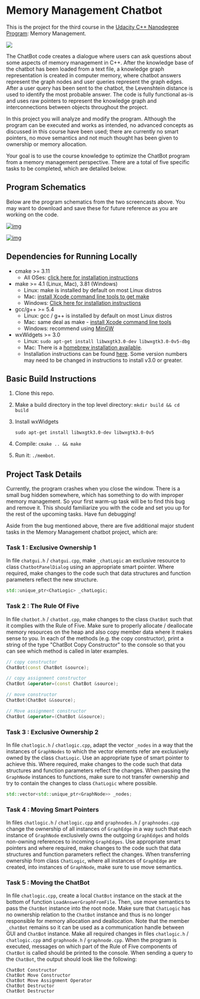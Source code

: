 # Memory Management Chatbot

This is the project for the third course in the [Udacity C++ Nanodegree Program](https://www.udacity.com/course/c-plus-plus-nanodegree--nd213): Memory Management.

<img src="images/chatbot_demo.gif"/>

The ChatBot code creates a dialogue where users can ask questions about some aspects of memory management in C++. After the knowledge base of the chatbot has been loaded from a text file, a knowledge graph representation is created in computer memory, where chatbot answers represent the graph nodes and user queries represent the graph edges. After a user query has been sent to the chatbot, the Levenshtein distance is used to identify the most probable answer. The code is fully functional as-is and uses raw pointers to represent the knowledge graph and interconnections between objects throughout the project.

In this project you will analyze and modify the program. Although the program can be executed and works as intended, no advanced concepts as discussed in this course have been used; there are currently no smart pointers, no move semantics and not much thought has been given to ownership or memory allocation.

Your goal is to use the course knowledge to optimize the ChatBot program from a memory management perspective. There are a total of five specific tasks to be completed, which are detailed below.

## Program Schematics

Below are the program schematics from the two screencasts above. You may want to download and save these for future reference as you are working on the code.



[![img](https://video.udacity-data.com/topher/2019/September/5d89637f_udacity-memory-management-final-project.pptx-1/udacity-memory-management-final-project.pptx-1.png)](https://classroom.udacity.com/nanodegrees/nd213/parts/789a1625-9b09-4615-9210-ddbc12e9247b/modules/b2145e6c-f349-4071-b1a5-682cda25eba8/lessons/3539e7bf-3b7c-4397-b77b-1b9842c897c6/concepts/7e1b9b1b-daf7-45e4-97d2-9f01ba82d363#)



[![img](https://video.udacity-data.com/topher/2019/September/5d89638a_udacity-memory-management-final-project.pptx-2/udacity-memory-management-final-project.pptx-2.png)](https://classroom.udacity.com/nanodegrees/nd213/parts/789a1625-9b09-4615-9210-ddbc12e9247b/modules/b2145e6c-f349-4071-b1a5-682cda25eba8/lessons/3539e7bf-3b7c-4397-b77b-1b9842c897c6/concepts/7e1b9b1b-daf7-45e4-97d2-9f01ba82d363#)



## Dependencies for Running Locally

* cmake >= 3.11
  * All OSes: [click here for installation instructions](https://cmake.org/install/)
* make >= 4.1 (Linux, Mac), 3.81 (Windows)
  * Linux: make is installed by default on most Linux distros
  * Mac: [install Xcode command line tools to get make](https://developer.apple.com/xcode/features/)
  * Windows: [Click here for installation instructions](http://gnuwin32.sourceforge.net/packages/make.htm)
* gcc/g++ >= 5.4
  * Linux: gcc / g++ is installed by default on most Linux distros
  * Mac: same deal as make - [install Xcode command line tools](https://developer.apple.com/xcode/features/)
  * Windows: recommend using [MinGW](http://www.mingw.org/)
* wxWidgets >= 3.0
  * Linux: `sudo apt-get install libwxgtk3.0-dev libwxgtk3.0-0v5-dbg`
  * Mac: There is a [homebrew installation available](https://formulae.brew.sh/formula/wxmac).
  * Installation instructions can be found [here](https://wiki.wxwidgets.org/Install). Some version numbers may need to be changed in instructions to install v3.0 or greater.

## Basic Build Instructions

1. Clone this repo.

2. Make a build directory in the top level directory: `mkdir build && cd build`

3. Install wxWidgets

   ```shell
   sudo apt-get install libwxgtk3.0-dev libwxgtk3.0-0v5 
   ```

4. Compile: `cmake .. && make`

5. Run it: `./membot`.

## Project Task Details

Currently, the program crashes when you close the window. There is a small bug hidden somewhere, which has something to do with improper memory management. So your first warm-up task will be to find this bug and remove it. This should familiarize you with the code and set you up for the rest of the upcoming tasks. Have fun debugging!

Aside from the bug mentioned above, there are five additional major student tasks in the Memory Management chatbot project, which are:

### Task 1 : Exclusive Ownership 1
In file `chatgui.h` / `chatgui.cpp`, make `_chatLogic` an exclusive resource to class `ChatbotPanelDialog` using an appropriate smart pointer. Where required, make changes to the code such that data structures and function parameters reflect the new structure. 

```c++
std::unique_ptr<ChatLogic> _chatLogic;
```



### Task 2 : The Rule Of Five
In file `chatbot.h` / `chatbot.cpp`, make changes to the class `ChatBot` such that it complies with the Rule of Five. Make sure to properly allocate / deallocate memory resources on the heap and also copy member data where it makes sense to you.  In each of the methods (e.g. the copy constructor), print a string of the type "ChatBot Copy Constructor" to the console so that you can see which method is called in later examples. 

```c++
// copy constructor
ChatBot(const ChatBot &source);

// copy assignment constructor
ChatBot &operator=(const ChatBot &source);

// move constructor
ChatBot(ChatBot &&source);

// Move assignment constructor
ChatBot &operator=(ChatBot &&source);
```



### Task 3 : Exclusive Ownership 2

In file `chatlogic.h` / `chatlogic.cpp`, adapt the vector `_nodes` in a way that the instances of `GraphNodes` to which the vector elements refer are exclusively owned by the class `ChatLogic`. Use an appropriate type of smart pointer to achieve this. Where required, make changes to the code such that data structures and function parameters reflect the changes. When passing the `GraphNode` instances to functions, make sure to not transfer ownership and try to contain the changes to class `ChatLogic` where possible. 

```c++
std::vector<std::unique_ptr<GraphNode>> _nodes;
```



### Task 4 : Moving Smart Pointers

In files `chatlogic.h` / `chatlogic.cpp` and `graphnodes.h` / `graphnodes.cpp` change the ownership of all instances of `GraphEdge` in a way such that each instance of `GraphNode` exclusively owns the outgoing `GraphEdges` and holds non-owning references to incoming `GraphEdges`. Use appropriate smart pointers and where required, make changes to the code such that data structures and function parameters reflect the changes. When transferring ownership from class `ChatLogic`, where all instances of `GraphEdge` are created, into instances of `GraphNode`, make sure to use move semantics. 



### Task 5 : Moving the ChatBot

In file `chatlogic.cpp`, create a local `ChatBot` instance on the stack at the bottom of function `LoadAnswerGraphFromFile`. Then, use move semantics to pass the `ChatBot` instance into the root node. Make sure that `ChatLogic` has no ownership relation to the `ChatBot` instance and thus is no longer responsible for memory allocation and deallocation. Note that the member `_chatBot` remains so it can be used as a communication handle between GUI and `ChatBot` instance. Make all required changes in files `chatlogic.h` / `chatlogic.cpp` and `graphnode.h` / `graphnode.cpp`. When the program is executed, messages on which part of the Rule of Five components of `ChatBot` is called should be printed to the console. When sending a query to the `ChatBot`, the output should look like the following: 

```
ChatBot Constructor
ChatBot Move Constructor
ChatBot Move Assignment Operator
ChatBot Destructor
ChatBot Destructor 
```
